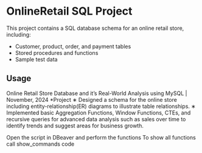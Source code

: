 # OnlineRetail SQL Project

This project contains a SQL database schema for an online retail store, including:

- Customer, product, order, and payment tables
- Stored procedures and functions
- Sample test data

## Usage

Online Retail Store Database and it’s Real-World Analysis using MySQL | November, 2024 *Project
∗ Designed a schema for the online store including entity-relationship(ER) diagrams to illustrate table
relationships.
∗ Implemented basic Aggregation Functions, Window Functions, CTEs, and recursive queries for advanced
data analysis such as sales over time to identify trends and suggest areas for business growth.

Open the script in DBeaver 
and perform the functions
To show all functions call show_commands code
